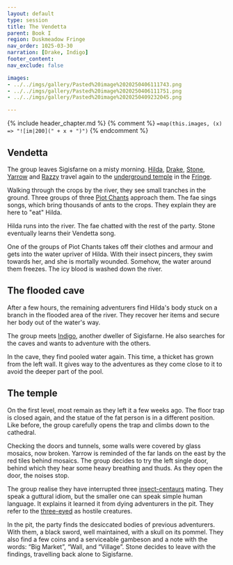 ```yaml
---
layout: default
type: session
title: The Vendetta
parent: Book I
region: Duskmeadow Fringe
nav_order: 1025-03-30
narration: [Drake, Indigo]
footer_content: 
nav_exclude: false

images:
- ../../imgs/gallery/Pasted%20image%2020250406111743.png
- ../../imgs/gallery/Pasted%20image%2020250406111751.png
- ../../imgs/gallery/Pasted%20image%2020250409232045.png

---
```


{% include header_chapter.md %}
{% comment %}
`=map(this.images, (x) => "![im|200](" + x + ")")`
{% endcomment %}

## Vendetta

The group leaves Sigisfarne on a misty morning.
[Hilda](../../directory/Sigisfarne/Hilda.md), [Drake](../../directory/Sigisfarne/Drake.md), [Stone](../../directory/Sigisfarne/Stone.md), [Yarrow](../../directory/Sigisfarne/Yarrow.md) and [Razzy](../../directory/Sigisfarne/Razvan.md) travel again to the [underground temple](../../directory/DuskmeadowFringe/UndergroundTemple.md) in the [Fringe](../../directory/DuskmeadowFringe/index.md).

Walking through the crops by the river, they see small tranches in the ground.
Three groups of three [Piot Chants](../../directory/DuskmeadowFringe/PiotChant.md) approach them.
The fae sings songs, which bring thousands of ants to the crops.
They explain they are here to "eat" Hilda.

Hilda runs into the river.
The fae chatted with the rest of the party.
Stone eventually learns their Vendetta song.

One of the groups of Piot Chants takes off their clothes and armour and gets into the water upriver of Hilda.
With their insect pincers, they swim towards her, and she is mortally wounded.
Somehow, the water around them freezes.
The icy blood is washed down the river.

## The flooded cave

After a few hours, the remaining adventurers find Hilda's body stuck on a branch in the flooded area of the river.
They recover her items and secure her body out of the water's way.

The group meets [Indigo](../../directory/Sigisfarne/Indigo.md), another dweller of Sigisfarne.
He also searches for the caves and wants to adventure with the others.

In the cave, they find pooled water again.
This time, a thicket has grown from the left wall.
It gives way to the adventures as they come close to it to avoid the deeper part of the pool.

## The temple

On the first level, most remain as they left it a few weeks ago.
The floor trap is closed again, and the statue of the fat person is in a different position.
Like before, the group carefully opens the trap and climbs down to the cathedral.


Checking the doors and tunnels, some walls were covered by glass mosaics, now broken.
Yarrow is reminded of the far lands on the east by the red tiles behind mosaics.
The group decides to try the left single door, behind which they hear some heavy breathing and thuds.
As they open the door, the noises stop.

The group realise they have interrupted three [insect-centaurs](../../directory/FoldedBelow/Hippareiones.md) mating.
They speak a guttural idiom, but the smaller one can speak simple human language.
It explains it learned it from dying adventurers in the pit.
They refer to the [three-eyed](../../directory/FoldedBelow/Reptiloids.md) as hostile creatures.

In the pit, the party finds the desiccated bodies of previous adventurers.
With them, a black sword, well maintained, with a skull on its pommel.
They also find a few coins and a serviceable gambeson and a note with the words: “Big Market”, “Wall, and “Village”.
Stone decides to leave with the findings, travelling back alone to Sigisfarne.
